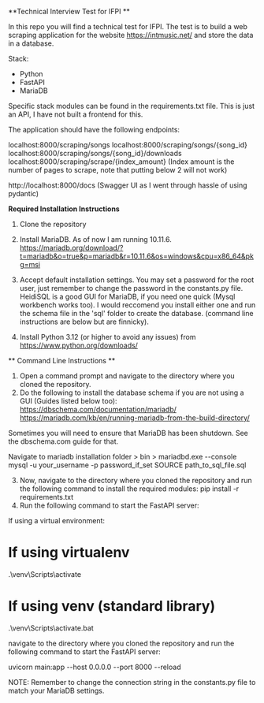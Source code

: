 **Technical Interview Test for IFPI **

In this repo you will find a technical test for IFPI. The test is to build a web scraping application for 
the website https://intmusic.net/ and store the data in a database.

Stack:
- Python
- FastAPI
- MariaDB

Specific stack modules can be found in the requirements.txt file. This is just an API, I have not built a frontend for this.

The application should have the following endpoints:

localhost:8000/scraping/songs
localhost:8000/scraping/songs/{song_id}
localhost:8000/scraping/songs/{song_id}/downloads
localhost:8000/scraping/scrape/{index_amount} (Index amount is the number of pages to scrape, note that putting below 2 will not work)

http://localhost:8000/docs (Swagger UI as I went through hassle of using pydantic)

**Required Installation Instructions**

1. Clone the repository

2. Install MariaDB. As of now I am running 10.11.6. 
https://mariadb.org/download/?t=mariadb&o=true&p=mariadb&r=10.11.6&os=windows&cpu=x86_64&pkg=msi

3. Accept default installation settings. You may set a password for the root user, just remember to change 
the password in the constants.py file. HeidiSQL is a good GUI for MariaDB, if you need one quick (Mysql workbench
works too). I would reccomend you install either one and run the schema file in the 'sql' folder to create the database.
(command line instructions are below but are finnicky).

4. Install Python 3.12 (or higher to avoid any issues) from https://www.python.org/downloads/


** Command Line Instructions **

1. Open a command prompt and navigate to the directory where you cloned the repository.
2. Do the following to install the database schema if you are not using a GUI (Guides listed below too):
https://dbschema.com/documentation/mariadb/
https://mariadb.com/kb/en/running-mariadb-from-the-build-directory/

Sometimes you will need to ensure that MariaDB has been shutdown. See the dbschema.com guide for that.

Navigate to mariadb installation folder > bin > 
mariadbd.exe --console
mysql -u your_username -p password_if_set
SOURCE path_to_sql_file.sql

3. Now, navigate to the directory where you cloned the repository and run the following command to install the required modules:
pip install -r requirements.txt
4. Run the following command to start the FastAPI server:

If using a virtual environment:
# If using virtualenv
.\venv\Scripts\activate

# If using venv (standard library)
.\venv\Scripts\activate.bat

navigate to the directory where you cloned the repository and run the following command to start the FastAPI server:

uvicorn main:app --host 0.0.0.0 --port 8000 --reload

NOTE: Remember to change the connection string in the constants.py file to match your MariaDB settings.

